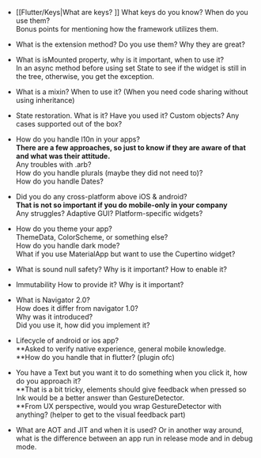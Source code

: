 - [[Flutter/Keys|What are keys?  ]]
    What keys do you know? When do you use them?  
    Bonus points for mentioning how the framework utilizes them.

- What is the extension method? Do you use them? Why they are great?

- What is isMounted property, why is it important, when to use it?  
    In an async method before using set State to see if the widget is still in the tree, otherwise, you get the exception.

- What is a mixin? When to use it? (When you need code sharing without using inheritance)

- State restoration. What is it? Have you used it? Custom objects? Any cases supported out of the box?

- How do you handle l10n in your apps?  
    **There are a few approaches, so just to know if they are aware of that and what was their attitude.**  
    Any troubles with .arb?  
    How do you handle plurals (maybe they did not need to)?  
    How do you handle Dates?

- Did you do any cross-platform above iOS & android?  
    **That is not so important if you do mobile-only in your company**  
    Any struggles? Adaptive GUI? Platform-specific widgets?

- How do you theme your app?  
    ThemeData, ColorScheme, or something else?  
    How do you handle dark mode?  
    What if you use MaterialApp but want to use the Cupertino widget?

- What is sound null safety? Why is it important? How to enable it?

- Immutability How to provide it? Why is it important?

- What is Navigator 2.0?  
    How does it differ from navigator 1.0?  
    Why was it introduced?  
    Did you use it, how did you implement it?

- Lifecycle of android or ios app?  
    **Asked to verify native experience, general mobile knowledge.  
    **How do you handle that in flutter? (plugin ofc)

- You have a Text but you want it to do something when you click it, how do you approach it?  
    **That is a bit tricky, elements should give feedback when pressed so Ink would be a better answer than GestureDetector.  
    **From UX perspective, would you wrap GestureDetector with anything? (helper to get to the visual feedback part)

- What are AOT and JIT and when it is used? Or in another way around, what is the difference between an app run in release mode and in debug mode.